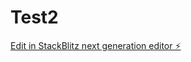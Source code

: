 # Test2

[Edit in StackBlitz next generation editor ⚡️](https://stackblitz.com/~/github.com/Ericzeppe53/Test2)